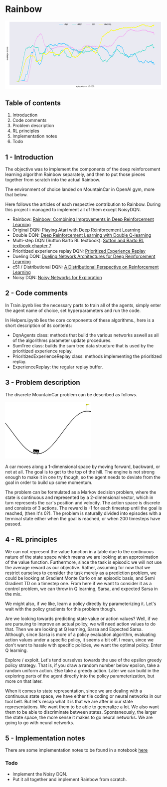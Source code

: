 # Rainbow

![Results](images/rainbow_results.png)

## Table of contents

1. Introduction
2. Code comments
3. Problem description
4. RL principles
5. Implementation notes
6. Todo

## 1 - Introduction

The objective was to implement the components of the deep reinforcement learning algorithm Rainbow separately, and then to put those pieces together from scratch into the actual Rainbow.

The environment of choice landed on MountainCar in OpenAI gym, more that below.

Here follows the articles of each respective contribution to Rainbow. During this project i managed to implement all of them except NoisyDQN.

* Rainbow: [Rainbow: Combining Improvements in Deep Reinforcement Learning](https://arxiv.org/abs/1710.02298)
* Original DQN: [Playing Atari with Deep Reinforcement Learning](https://arxiv.org/abs/1312.5602)
* Double DQN: [Deep Reinforcement Learning with Double Q-learning](https://arxiv.org/abs/1509.06461)
* Multi-step DQN (Sutton Barto RL textbook): [Sutton and Barto RL textbook chapter 7](https://web.stanford.edu/class/psych209/Readings/SuttonBartoIPRLBook2ndEd.pdf)
* Prioritized experience replay DQN: [Prioritized Experience Replay](https://arxiv.org/abs/1511.05952)
* Dueling DQN: [Dueling Network Architectures for Deep Reinforcement Learning](https://arxiv.org/abs/1511.06581)
* c51 / Distributional DQN: [A Distributional Perspective on Reinforcement Learning](https://arxiv.org/abs/1707.06887)
* Noisy DQN: [Noisy Networks for Exploration](https://arxiv.org/abs/1706.10295)

## 2 - Code comments

In Train.ipynb lies the necessary parts to train all of the agents, simply enter the agent name of choice, set hyperparameters and run the code.

In Helpers.ipynb lies the core components of these algorithms., here is a short description of its contents:
* DqnAgents class: methods that build the various networks aswell as all of the algorithms parameter update procedures.
* SumTree class: builds the sum tree data structure that is used by the prioritized experience replay.
* PrioritizedExperienceReplay class: methods implementing the prioritized replay.
* ExperienceReplay: the regular replay buffer.

## 3 - Problem description

The discrete MountainCar problem can be described as follows.

![MountainCar](images/rainbow_mcar.png)

A car moves along a 1-dimensional space by moving forward, backward, or not at all. The goal is to get to the top of the hill. The engine is not strong enough to make it in one try though, so the agent needs to deviate from the goal in order to build up some momentum.

The problem can be formulated as a Markov decision problem, where the state is continuous and represented by a 2-dimensional vector, which in turn represents the car's position and velocity. The action space is discrete and consists of 3 actions. The reward is -1 for each timestep until the goal is reached, (then it's 0?). The problem is naturally divided into episodes with a terminal state either when the goal is reached, or when 200 timesteps have passed.

## 4 - RL principles

We can not represent the value function in a table due to the continuous nature of the state space which means we are looking at an approximation of the value function. Furthermore, since the task is episodic we will not use the average reward as our objective. Rather, assuming for now that we restrict ourselves to consider the task merely as a prediction problem, we could be looking at Gradient Monte Carlo on an episodic basis, and Semi Gradient TD on a timestep one. From here if we want to consider it as a control problem, we can throw in Q learning, Sarsa, and expected Sarsa in the mix.

We might also, if we like, learn a policy directly by parameterizing it. Let's wait with the policy gradients for this problem though. 

Are we looking towards predicting state value or action values? Well, if we are pursuing to improve an actual policy, we will need action values to do that. Then we are looking at Q learning, Sarsa and Expected Sarsa. Although, since Sarsa is more of a policy evaluation algorithm, evaluating action values under a specific policy, it seems a bit off. I mean, since we don't want to hassle with specific policies, we want the optimal policy. Enter Q learning. 

Explore / exploit. Let's tend ourselves towards the use of the epsilon greedy policy strategy. That is, if you draw a random number below epsilon, take a random uniform action. Else take a greedy action. Later we can build in the exploring parts of the agent directly into the policy parameterization, but more on that later.

When it comes to state representation, since we are dealing with a continuous state space, we have either tile coding or neural networks in our tool belt. But let's recap what it is that we are after in our state representations. We want them to be able to generalize a lot. We also want them to be able to discriminate between states. Spontaneously, the larger the state space, the more sense it makes to go neural networks. We are going to go with neural networks.

## 5 - Implementation notes

There are some implementation notes to be found in a notebook [here](https://github.com/DemaciaLarz/Rainbow/blob/master/Implementation_Notes.ipynb)

### Todo

* Implement the Noisy DQN.
* Put it all together and implement Rainbow from scratch.
